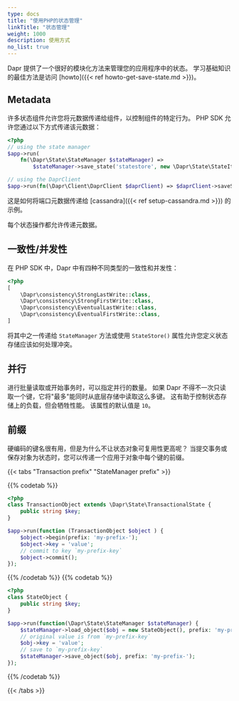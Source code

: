 ```yaml
---
type: docs
title: "使用PHP的状态管理"
linkTitle: "状态管理"
weight: 1000
description: 使用方式
no_list: true
---
```


Dapr 提供了一个很好的模块化方法来管理您的应用程序中的状态。 学习基础知识的最佳方法是访问 [howto]({{< ref howto-get-save-state.md >}})。

## Metadata

许多状态组件允许您将元数据传递给组件，以控制组件的特定行为。 PHP SDK 允许您通过以下方式传递该元数据：

```php
<?php
// using the state manager
$app->run(
    fn(\Dapr\State\StateManager $stateManager) => 
        $stateManager->save_state('statestore', new \Dapr\State\StateItem('key', 'value', metadata: ['port' => '112'])));

// using the DaprClient
$app->run(fn(\Dapr\Client\DaprClient $daprClient) => $daprClient->saveState(storeName: 'statestore', key: 'key', value: 'value', metadata: ['port' => '112']))
```

这是如何将端口元数据传递给 [cassandra]({{< ref setup-cassandra.md >}}) 的示例。

每个状态操作都允许传递元数据。

## 一致性/并发性

在 PHP SDK 中，Dapr 中有四种不同类型的一致性和并发性：

```php
<?php
[
    \Dapr\consistency\StrongLastWrite::class, 
    \Dapr\consistency\StrongFirstWrite::class,
    \Dapr\consistency\EventualLastWrite::class,
    \Dapr\consistency\EventualFirstWrite::class,
] 
```

将其中之一传递给 `StateManager` 方法或使用 `StateStore()` 属性允许您定义状态存储应该如何处理冲突。

## 并行

进行批量读取或开始事务时，可以指定并行的数量。 如果 Dapr 不得不一次只读取一个键，它将"最多"能同时从底层存储中读取这么多键。 这有助于控制状态存储上的负载，但会牺牲性能。 该属性的默认值是 `10`。

## 前缀

硬编码的键名很有用，但是为什么不让状态对象可复用性更高呢？ 当提交事务或保存对象为状态时，您可以传递一个应用于对象中每个键的前缀。

{{< tabs "Transaction prefix" "StateManager prefix" >}}

{{% codetab %}}

```php
<?php
class TransactionObject extends \Dapr\State\TransactionalState {
    public string $key;
}

$app->run(function (TransactionObject $object ) {
    $object->begin(prefix: 'my-prefix-');
    $object->key = 'value';
    // commit to key `my-prefix-key`
    $object->commit();
});
```

{{% /codetab %}}
{{% codetab %}}

```php
<?php
class StateObject {
    public string $key;
}

$app->run(function(\Dapr\State\StateManager $stateManager) {
    $stateManager->load_object($obj = new StateObject(), prefix: 'my-prefix-');
    // original value is from `my-prefix-key`
    $obj->key = 'value';
    // save to `my-prefix-key`
    $stateManager->save_object($obj, prefix: 'my-prefix-');
});
```

{{% /codetab %}}

{{< /tabs >}}
